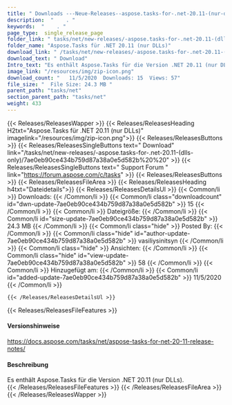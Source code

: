 ```yaml
---
title: " Downloads ---Neue-Releases--aspose.tasks-for-.net-20.11-(nur-dlls) . "
description:  "    . " 
keywords:  "    . " 
page_type:  single_release_page
folder_link: " tasks/net/new-releases/-aspose.tasks-for-.net-20.11-(dlls-only)/"
folder_name: "Aspose.Tasks für .NET 20.11 (nur DLLs)"
download_link: " /tasks/net/new-releases/-aspose.tasks-for-.net-20.11-(dlls-only)/7ae0eb90ce434b759d87a38a0e5d582b"
download_text: " Download"
Intro_text: "Es enthält Aspose.Tasks für die Version .NET 20.11 (nur DLLs)."
image_link: "/resources/img/zip-icon.png"
download_count: "   11/5/2020  Downloads: 15  Views: 57"
file_size: "  File Size: 24.3 MB "
parent_path: "tasks/net"
section_parent_path: "tasks/net"
weight: 433
---
```


{{< Releases/ReleasesWapper >}}
  {{< Releases/ReleasesHeading H2txt="Aspose.Tasks für .NET 20.11 (nur DLLs)" imagelink="/resources/img/zip-icon.png">}}
  {{< Releases/ReleasesButtons >}}
    {{< Releases/ReleasesSingleButtons text=" Download" link="/tasks/net/new-releases/-aspose.tasks-for-.net-20.11-(dlls-only)/7ae0eb90ce434b759d87a38a0e5d582b%20%20" >}}
    {{< Releases/ReleasesSingleButtons text=" Support Forum " link="https://forum.aspose.com/c/tasks" >}}
  {{< Releases/ReleasesButtons >}}
  {{< Releases/ReleasesFileArea >}}
    {{< Releases/ReleasesHeading h4txt="Dateidetails">}}
    {{< Releases/ReleasesDetailsUl >}}
            {{< Common/li >}} Downloads: {{< /Common/li >}}
      {{< Common/li class="downloadcount" id="dwn-update-7ae0eb90ce434b759d87a38a0e5d582b" >}} 15 {{< /Common/li >}}
      {{< Common/li >}} Dateigröße: {{< /Common/li >}}
      {{< Common/li id="size-update-7ae0eb90ce434b759d87a38a0e5d582b" >}} 24.3 MB {{< /Common/li >}} 
      {{< Common/li  class="hide" >}} Posted By: {{< /Common/li >}} 
      {{< Common/li class="hide" id="author-update-7ae0eb90ce434b759d87a38a0e5d582b" >}} vasiliysinitsyn {{< /Common/li >}}
      {{< Common/li class="hide" >}} Ansichten: {{< /Common/li >}}
      {{< Common/li class="hide" id="view-update-7ae0eb90ce434b759d87a38a0e5d582b" >}} 58 {{< /Common/li >}}
      {{< Common/li >}} Hinzugefügt am: {{< /Common/li >}}
      {{< Common/li id="added-update-7ae0eb90ce434b759d87a38a0e5d582b" >}} 11/5/2020 {{< /Common/li >}} 

    {{< /Releases/ReleasesDetailsUl >}}

  {{< Releases/ReleasesFileFeatures >}}
      <h4>Versionshinweise</h4><div> <a href="https://docs.aspose.com/tasks/net/aspose-tasks-for-net-20-11-release-notes/">https://docs.aspose.com/tasks/net/aspose-tasks-for-net-20-11-release-notes/</a></div><h4> Beschreibung</h4><div class="HTMLDescription"> Es enthält Aspose.Tasks für die Version .NET 20.11 (nur DLLs).</div>
  {{< /Releases/ReleasesFileFeatures >}}
 {{< /Releases/ReleasesFileArea >}}
{{< /Releases/ReleasesWapper >}}



